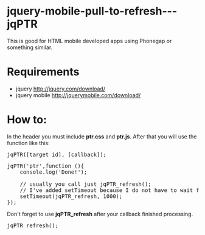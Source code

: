 jquery-mobile-pull-to-refresh---jqPTR
=====================================

This is good for HTML mobile developed apps using Phonegap or something similar.

Requirements
=====================================
 - jquery            http://jquery.com/download/
 - jquery mobile     http://jquerymobile.com/download/
 
How to:
=====================================
In the header you must include <strong>ptr.css</strong> and <strong>ptr.js</strong>. After that you will use the function like this:

<pre>jqPTR([target_id], [callback]);</pre>

<pre>
jqPTR('ptr',function (){ 
	console.log('Done!'); 
	
	// usually you call just jqPTR_refresh(); 
	// I've added setTimeout because I do not have to wait for an ajax call response
	setTimeout(jqPTR_refresh, 1000); 
});
</pre>

Don't forget to use <b>jqPTR_refresh</b> after your callback finished processing. 

<pre>jqPTR_refresh();</pre>
